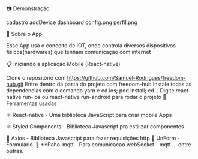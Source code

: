📷 Demonstração

cadastro addDevice dashboard config.png perfil.png

🚀 Sobre o App

Esse App usa o conceito de IOT, onde controla diversos dispositivos físicos(hardwares) que tenham comunicação com internet


📋 Iniciando a aplicação Mobile (React-native)

Clone o repositório com https://github.com/Samuel-Rodrigues/freedom-hub.git
Entre dentro da pasta do projeto com freedom-hub
Instale todas as dependencias com o comando yarn e cd ios; pod install; cd ..
Digite react-native run-ios ou react-native run-android para rodar o projeto
🔨 Ferramentas usadas

⚛️ React-native - Uma biblioteca JavaScript para criar mobile Apps

⚛️ Styled Components - Biblioteca Javascript pra estilizar componentes

📄 Axios - Biblioteca Javascript para fazer requisições http
📄 UnForm - Formulário.
📄 **Paho-mqtt - Para comunicacao webSocket - mqtt ... entre outras.
